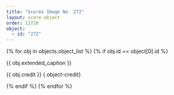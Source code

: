 ```yaml
---
title: "Scores Image No. 272"
layout: score-object
order: 12720
object:
  - id: "272"
---
```


{% for obj in objects.object_list %}
{% if obj.id == object[0].id %}

{{ obj.extended_caption }}

{{ obj.credit }} {.object-credit}

{% endif %}
{% endfor %}
